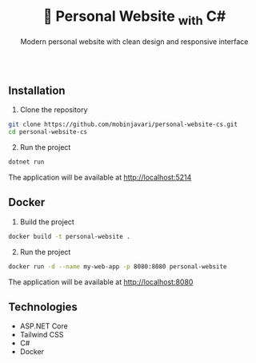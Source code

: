 <div align="center">
    <h1>🌟 Personal Website <sub>with</sub> C#</h1>
    <p>
        Modern personal website with clean design and responsive interface
    </p>
    <br><br>
</div>

## Installation

1. Clone the repository

```bash
git clone https://github.com/mobinjavari/personal-website-cs.git
cd personal-website-cs
```

2. Run the project

```bash
dotnet run
```

The application will be available at [http://localhost:5214](http://localhost:5214)

## Docker

1. Build the project

```bash
docker build -t personal-website .
```

2. Run the project

```bash
docker run -d --name my-web-app -p 8080:8080 personal-website
```

The application will be available at [http://localhost:8080](http://localhost:8080)

## Technologies

- ASP.NET Core
- Tailwind CSS
- C#
- Docker
